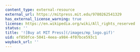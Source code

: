 ```yaml
---
content_type: external-resource
external_url: https://mitpress.mit.edu/9780262541329
has_external_license_warning: true
license: https://en.wikipedia.org/wiki/All_rights_reserved
status: ''
title: '![Buy at MIT Press](/images/mp_logo.gif)'
uid: ef850fce-5041-4eea-a984-4f07bce593c1
wayback_url: ''
---
```

